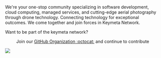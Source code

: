 We're your one-stop community specializing in software development, cloud computing, managed services, and cutting-edge aerial photography through drone technology. Connecting technology for exceptional outcomes. We come together and join forces in Keymeta Network.

Want to be part of the keymeta network?


<p align="center">Join our <a href="https://github.com/keymeta-networks/community/issues/new?assignees=&labels=github-invitation&template=invitation.yml&title=Please+invite+me+to+the+Keymeta+Networks">GitHub Organization :octocat:</a> and continue to contribute</p>

<img src="https://user-images.githubusercontent.com/73097560/115834477-dbab4500-a447-11eb-908a-139a6edaec5c.gif">
